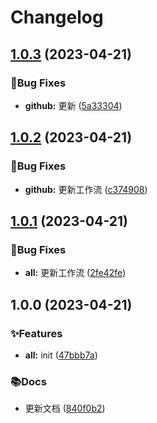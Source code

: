 # Changelog
<!-- #region recent-beta -->

## [1.0.3](https://github.com/topjf/test/compare/v1.0.2...v1.0.3) (2023-04-21)


### 🐛Bug Fixes

* **github:** 更新 ([5a33304](https://github.com/topjf/test/commit/5a33304c616350a5b1ddec2c80b77b6ade5bafa6))

## [1.0.2](https://github.com/topjf/test/compare/v1.0.1...v1.0.2) (2023-04-21)


### 🐛Bug Fixes

* **github:** 更新工作流 ([c374908](https://github.com/topjf/test/commit/c374908f1657fa58bb54fc193283a9250fc3633a))

## [1.0.1](https://github.com/topjf/test/compare/v1.0.0...v1.0.1) (2023-04-21)


### 🐛Bug Fixes

* **all:** 更新工作流 ([2fe42fe](https://github.com/topjf/test/commit/2fe42feb056bc057f6fb022f3caebe22f78a9446))

## 1.0.0 (2023-04-21)


### ✨Features

* **all:** init ([47bbb7a](https://github.com/topjf/test/commit/47bbb7ab5bf6cebc2193f5ae44a4525e636e41a3))


### 📚Docs

* 更新文档 ([840f0b2](https://github.com/topjf/test/commit/840f0b28ccae037ae967a40fa9032b2cede579d0))

<!-- #endregion recent-beta -->
